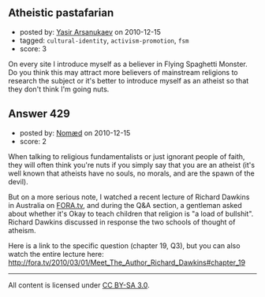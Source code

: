## Atheistic pastafarian

- posted by: [Yasir Arsanukaev](https://stackexchange.com/users/-1/197-yasir-arsanukaev) on 2010-12-15
- tagged: `cultural-identity`, `activism-promotion`, `fsm`
- score: 3

On every site I introduce myself as a believer in Flying Spaghetti Monster. Do you think this may attract more believers of mainstream religions to research the subject or it's better to introduce myself as an atheist so that they don't think I'm going nuts.


## Answer 429

- posted by: [Nomæd](https://stackexchange.com/users/-1/27-nom-d) on 2010-12-15
- score: 2

<p>When talking to religious fundamentalists or just ignorant people of faith, they will often think you're nuts if you simply say that you are an atheist (it's well known that atheists have no souls, no morals, and are the spawn of the devil).</p>

<p>But on a more serious note, I watched a recent lecture of Richard Dawkins in Australia on <a href="http://fora.tv" rel="nofollow">FORA.tv</a>, and during the Q&amp;A section, a gentleman asked about whether it's Okay to teach children that religion is "a load of bullshit". Richard Dawkins discussed in response the two schools of thought of atheism.</p>

<p>Here is a link to the specific question (chapter 19, Q3), but you can also watch the entire lecture here:
<a href="http://fora.tv/2010/03/01/Meet_The_Author_Richard_Dawkins#chapter_19" rel="nofollow">http://fora.tv/2010/03/01/Meet_The_Author_Richard_Dawkins#chapter_19</a></p>




---

All content is licensed under [CC BY-SA 3.0](https://creativecommons.org/licenses/by-sa/3.0/).
